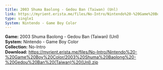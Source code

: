 ```yaml
---
title: 2003 Shuma Baolong - Gedou Ban (Taiwan) (Unl)
link: https://myrient.erista.me/files/No-Intro/Nintendo%20-%20Game%20Boy%20Color/2003%20Shuma%20Baolong%20-%20Gedou%20Ban%20(Taiwan)%20(Unl).zip
type: single1
System: Nintendo - Game Boy Color
---
```

<b>Game:</b> 2003 Shuma Baolong - Gedou Ban (Taiwan) (Unl)<br>
<b>System:</b> Nintendo - Game Boy Color<br>
<b>Collection:</b> No-Intro<br>
<b>Download:</b> https://myrient.erista.me/files/No-Intro/Nintendo%20-%20Game%20Boy%20Color/2003%20Shuma%20Baolong%20-%20Gedou%20Ban%20(Taiwan)%20(Unl).zip